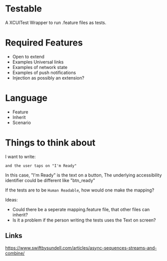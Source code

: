# Testable

A XCUITest Wrapper to run .feature files as tests.

# Required Features

- Open to extend
- Examples Universal links
- Examples of network state
- Examples of push notifications
- Injection as possibly an extension?

# Language

- Feature
- Inherit
- Scenario



# Things to think about

I want to write:

```
and the user taps on "I'm Ready"
```

In this case, "I'm Ready" is the text on a button,
The underlying accessibility identifier could be different like "btn_ready"

If the tests are to be `Human Readable`, how would one make the mapping?

Ideas:
- Could there be a seperate mapping.feature file, that other files can inherit?
- Is it a problem if the person writing the tests uses the Text on screen?


## Links

https://www.swiftbysundell.com/articles/async-sequences-streams-and-combine/
